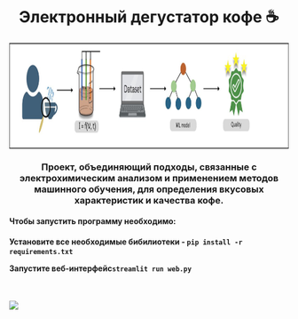 <h1 align="center">Электронный дегустатор кофе ☕</h1>

<p align="center">
  <img align="center" src="https://github.com/RodionGolovinsky/coffee_tester/blob/d2d83ccafb63ad913526be8c35c045a9f4025586/demo_app/media/picture1.jpg" height="190", class="center"/>
</p>
<h3 align="center">Проект, объединяющий подходы, связанные с электрохимическим анализом и применением методов машинного обучения, для определения вкусовых характеристик и качества кофе.</h3>
<h4> <b> Чтобы запустить программу необходимо: </b><h4>
<p>Установите все необходимые бибилиотеки - <code>pip install -r requirements.txt</code></p>
<p>Запустите веб-интерфейс<code>streamlit run web.py</code></p>
<h1><img src="https://github.com/RodionGolovinsky/coffee_tester/blob/03b2306127358197a459069df0c0cf83bcd320b7/demo_app/media/screencast.gif" height="32"/></h1>
